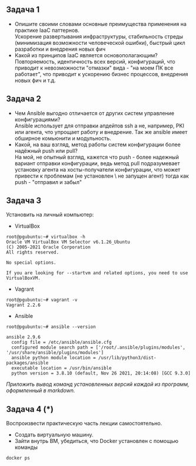 ## Задача 1

- Опишите своими словами основные преимущества применения на практике IaaC паттернов.  
Ускорение развертывания инфраструктуры, стабильность стреды (минимизация возможности человеческой ошибки), быстрый цикл разработки и внедрения новых фич 
- Какой из принципов IaaC является основополагающим?  
Повторяемость, идентичность всех версий, конфигураций, что приводит к невозможности "отмазки" вида - "на моем ПК все работает", что приводит к ускорению бизнес процессов, внедрения новых фич и т.д. 

## Задача 2

- Чем Ansible выгодно отличается от других систем управление конфигурациями?  
Ansible использует для отправки апдейтов ssh а не, например, PKI или агента, что упрощает работу и внедрение. Так же ansible имеет обширное комьюнити и модульность.  
- Какой, на ваш взгляд, метод работы систем конфигурации более надёжный push или pull?  
На мой, не опытный взгляд, кажется что push - более надежный вариант отправки конфигурации, ведь метод pull подразумевает установку агента на хосты-получатели конфигурации, что может привести к проблемам (не установлен \ не запущен агент) тогда как push - "отправил и забыл"

## Задача 3

Установить на личный компьютер:

- VirtualBox  
```
root@pgubuntu:~# virtualbox -h
Oracle VM VirtualBox VM Selector v6.1.26_Ubuntu
(C) 2005-2021 Oracle Corporation
All rights reserved.

No special options.

If you are looking for --startvm and related options, you need to use VirtualBoxVM.

```
- Vagrant
```
root@pgubuntu:~# vagrant -v
Vagrant 2.2.6

```
- Ansible
```
root@pgubuntu:~# ansible --version

ansible 2.9.6
  config file = /etc/ansible/ansible.cfg
  configured module search path = ['/root/.ansible/plugins/modules', '/usr/share/ansible/plugins/modules']
  ansible python module location = /usr/lib/python3/dist-packages/ansible
  executable location = /usr/bin/ansible
  python version = 3.8.10 (default, Nov 26 2021, 20:14:08) [GCC 9.3.0]
```

*Приложить вывод команд установленных версий каждой из программ, оформленный в markdown.*

## Задача 4 (*)

Воспроизвести практическую часть лекции самостоятельно.

- Создать виртуальную машину.
- Зайти внутрь ВМ, убедиться, что Docker установлен с помощью команды
```
docker ps
```
